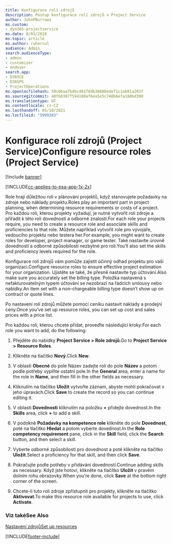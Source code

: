 ```yaml
---
title: Konfigurace rolí zdrojů
description: Postup konfigurace rolí zdrojů v Project Service
author: JohnPBurrows
ms.custom:
- dyn365-projectservice
ms.date: 8/03/2018
ms.topic: article
ms.author: ruhercul
audience: Admin
search.audienceType:
- admin
- customizer
- enduser
search.app:
- D365CE
- D365PS
- ProjectOperations
ms.openlocfilehash: 59c66aa7bd6c481f8db3088bede71c1ab81a203f
ms.sourcegitcommit: 40f68387f594180af64a5e5c748b6efa188bd300
ms.translationtype: HT
ms.contentlocale: cs-CZ
ms.lasthandoff: 05/10/2021
ms.locfileid: "5999303"
---
```

# <a name="configure-resource-roles-project-service"></a><span data-ttu-id="911b4-103">Konfigurace rolí zdrojů (Project Service)</span><span class="sxs-lookup"><span data-stu-id="911b4-103">Configure resource roles (Project Service)</span></span>

[!include [banner](../includes/psa-now-project-operations.md)]

[!INCLUDE[cc-applies-to-psa-app-1x-2x](../includes/cc-applies-to-psa-app-1x-2x.md)]

<span data-ttu-id="911b4-104">Role hrají důležitou roli v plánování projektů, když stanovujete požadavky na zdroje nebo náklady projektu.</span><span class="sxs-lookup"><span data-stu-id="911b4-104">Roles play an important part in project planning, when determining resource requirements or costs of a project.</span></span> <span data-ttu-id="911b4-105">Pro každou roli, kterou projekty vyžadují, je nutné vytvořit roli zdroje a přiřadit k této roli dovednosti a odborné znalosti.</span><span class="sxs-lookup"><span data-stu-id="911b4-105">For each role your projects require, you need to create a resource role and associate skills and proficiencies to that role.</span></span> <span data-ttu-id="911b4-106">Můžete například vytvořit role pro vývojáře, vedoucího projektu nebo testera her.</span><span class="sxs-lookup"><span data-stu-id="911b4-106">For example, you might want to create roles for developer, project manager, or game tester.</span></span> <span data-ttu-id="911b4-107">Také nastavíte úrovně dovedností a odborné způsobilosti nezbytné pro roli.</span><span class="sxs-lookup"><span data-stu-id="911b4-107">You’ll also set the skills and proficiency levels required for the role.</span></span>  
  
 <span data-ttu-id="911b4-108">Konfigurace rolí zdrojů vám pomůže zajistit účinný odhad projektu pro vaši organizaci.</span><span class="sxs-lookup"><span data-stu-id="911b4-108">Configure resource roles to ensure effective project estimation for your organization.</span></span>  <span data-ttu-id="911b4-109">Ujistěte se také, že přesně nastavíte typ účtování.</span><span class="sxs-lookup"><span data-stu-id="911b4-109">Also make sure you accurately set the billing type.</span></span> <span data-ttu-id="911b4-110">Položka nastavená s nefakturovatelným typem účtování se nezobrazí na řádcích smlouvy nebo nabídky.</span><span class="sxs-lookup"><span data-stu-id="911b4-110">An item set with a non-chargeable billing type doesn’t show up on contract or quote lines.</span></span>  
  
 <span data-ttu-id="911b4-111">Po nastavení rolí zdrojů můžete pomocí ceníku nastavit náklady a prodejní ceny.</span><span class="sxs-lookup"><span data-stu-id="911b4-111">Once you’ve set up resource roles, you can set up cost and sales prices with a price list.</span></span>  
  
 <span data-ttu-id="911b4-112">Pro každou roli, kterou chcete přidat, proveďte následující kroky:</span><span class="sxs-lookup"><span data-stu-id="911b4-112">For each role you want to add, do the following:</span></span>  
  
1.  <span data-ttu-id="911b4-113">Přejděte do nabídky **Project Service > Role zdrojů**.</span><span class="sxs-lookup"><span data-stu-id="911b4-113">Go to **Project Service > Resource Roles**.</span></span>  
  
2.  <span data-ttu-id="911b4-114">Klikněte na tlačítko **Nový**.</span><span class="sxs-lookup"><span data-stu-id="911b4-114">Click **New**.</span></span>  
  
3.  <span data-ttu-id="911b4-115">V oblasti **Obecné** do pole Název zadejte roli do pole **Název** a potom podle potřeby vyplňte ostatní pole.</span><span class="sxs-lookup"><span data-stu-id="911b4-115">In the **General** area, enter a name for the role in **Name**, and then fill in the other fields as necessary.</span></span>  
  
4.  <span data-ttu-id="911b4-116">Kliknutím na tlačítko **Uložit** vytvořte záznam, abyste mohli pokračovat v jeho úpravách.</span><span class="sxs-lookup"><span data-stu-id="911b4-116">Click **Save** to create the record so you can continue editing it.</span></span>  
  
5.  <span data-ttu-id="911b4-117">V oblasti **Dovednosti** kliknutím na položku **+** přidejte dovednost.</span><span class="sxs-lookup"><span data-stu-id="911b4-117">In the **Skills** area, click **+** to add a skill.</span></span>  
  
6.  <span data-ttu-id="911b4-118">V podokně **Požadavky na kompetence role** klikněte do pole **Dovednost**, poté na tlačítko **Hledat** a potom vyberte dovednost.</span><span class="sxs-lookup"><span data-stu-id="911b4-118">In the **Role competency requirement** pane, click in the **Skill** field, click the **Search** button, and then select a skill.</span></span>  
  
7.  <span data-ttu-id="911b4-119">Vyberte odborné způsobilosti pro dovednost a poté klikněte na tlačítko **Uložit**.</span><span class="sxs-lookup"><span data-stu-id="911b4-119">Select a proficiency for that skill, and then click **Save**.</span></span>  
  
8.  <span data-ttu-id="911b4-120">Pokračujte podle potřeby v přidávání dovedností.</span><span class="sxs-lookup"><span data-stu-id="911b4-120">Continue adding skills as necessary.</span></span> <span data-ttu-id="911b4-121">Když jste hotovi, klikněte na tlačítko **Uložit** v pravém dolním rohu obrazovky.</span><span class="sxs-lookup"><span data-stu-id="911b4-121">When you’re done, click **Save** at the bottom right corner of the screen.</span></span>  
  
9. <span data-ttu-id="911b4-122">Chcete-li tuto roli zdroje zpřístupnit pro projekty, klikněte na tlačítko **Aktivovat**.</span><span class="sxs-lookup"><span data-stu-id="911b4-122">To make this resource role available for projects to use, click **Activate**.</span></span>  
  
### <a name="see-also"></a><span data-ttu-id="911b4-123">Viz také</span><span class="sxs-lookup"><span data-stu-id="911b4-123">See Also</span></span>  
 [<span data-ttu-id="911b4-124">Nastavení zdrojů</span><span class="sxs-lookup"><span data-stu-id="911b4-124">Set up resources</span></span>](../psa/set-up-resources.md)


[!INCLUDE[footer-include](../includes/footer-banner.md)]